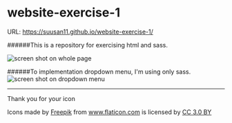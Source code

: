 
# website-exercise-1
URL: <https://suusan11.github.io/website-exercise-1/>


######This is a repository for exercising html and sass.




![screen shot on whole page](https://user-images.githubusercontent.com/38636923/43669363-2e4d443c-9737-11e8-9781-4c4dd399f4a8.png)




######To implementation dropdown menu, I'm using only sass.
![screen shot on dropdown menu](https://user-images.githubusercontent.com/38636923/43669351-16f013e6-9737-11e8-8cfb-53c90fa2f919.png)


***
Thank you for your icon


<div>Icons made by <a href="http://www.freepik.com" title="Freepik">Freepik</a> from <a href="https://www.flaticon.com/" title="Flaticon">www.flaticon.com</a> is licensed by <a href="http://creativecommons.org/licenses/by/3.0/" title="Creative Commons BY 3.0" target="_blank">CC 3.0 BY</a></div>
